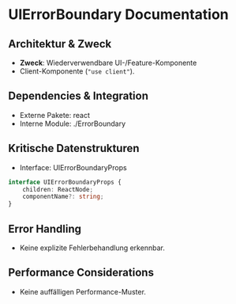 <!-- Source: app/components/Error/UIErrorBoundary.tsx -->

# UIErrorBoundary Documentation

## Architektur & Zweck
- **Zweck**: Wiederverwendbare UI-/Feature-Komponente
- Client-Komponente (`"use client"`).


## Dependencies & Integration
- Externe Pakete: react
- Interne Module: ./ErrorBoundary


## Kritische Datenstrukturen
- Interface: UIErrorBoundaryProps

```typescript
interface UIErrorBoundaryProps {
    children: ReactNode;
    componentName?: string;
}
```




## Error Handling
- Keine explizite Fehlerbehandlung erkennbar.


## Performance Considerations
- Keine auffälligen Performance-Muster.

